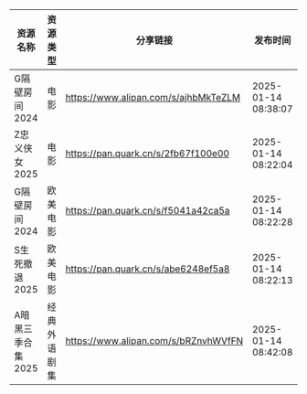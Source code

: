 | 资源名称        | 资源类型   | 分享链接                                 | 发布时间                |
| ----------- | ------ | ------------------------------------ | ------------------- |
| G隔壁房间2024   | 电影     | https://www.alipan.com/s/ajhbMkTeZLM | 2025-01-14 08:38:07 |
| Z忠义侠女2025   | 电影     | https://pan.quark.cn/s/2fb67f100e00  | 2025-01-14 08:22:04 |
| G隔壁房间2024   | 欧美电影   | https://pan.quark.cn/s/f5041a42ca5a  | 2025-01-14 08:22:28 |
| S生死撤退2025   | 欧美电影   | https://pan.quark.cn/s/abe6248ef5a8  | 2025-01-14 08:22:13 |
| A暗黑三季合集2025 | 经典外语剧集 | https://www.alipan.com/s/bRZnvhWVfFN | 2025-01-14 08:42:08 |

